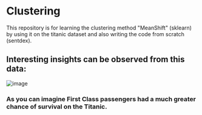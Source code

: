 # Clustering
This repository is for learning the clustering method "MeanShift" (sklearn) by using it on the titanic dataset and also writing the code from scratch (sentdex).
## Interesting insights can be observed from this data:
![image](https://user-images.githubusercontent.com/50601544/65644371-ac0d3000-dfb9-11e9-9671-d7c0f0543c18.png)
### As you can imagine First Class passengers had a much greater chance of survival on the Titanic.

